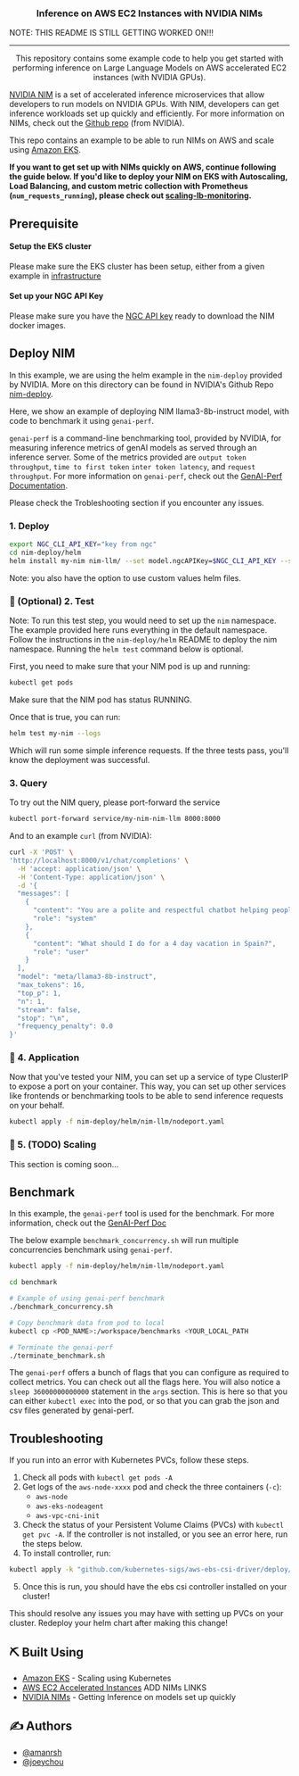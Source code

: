 <!-- <p align="center">
  <a href="" rel="noopener">
 <img width=200px height=200px src="https://i.imgur.com/6wj0hh6.jpg" alt="Project logo"></a>
</p> -->

<h3 align="center">Inference on AWS EC2 Instances with NVIDIA NIMs</h3>
NOTE: THIS README IS STILL GETTING WORKED ON!!!

---

<p align="center"> This repository contains some example code to help you get started with performing inference on Large Language Models on AWS accelerated EC2 instances (with NVIDIA GPUs). 

[NVIDIA NIM](https://developer.nvidia.com/nim) is a set of accelerated inference microservices that allow developers to run models on NVIDIA GPUs. With NIM, developers can get inference workloads set up quickly and efficiently. For more information on NIMs, check out the [Github repo](https://github.com/NVIDIA/nim-deploy/tree/main) (from NVIDIA).

This repo contains an example to be able to run NIMs on AWS and scale using [Amazon EKS](https://docs.aws.amazon.com/eks/latest/userguide/what-is-eks.html).

**If you want to get set up with NIMs quickly on AWS, continue following the guide below. If you'd like to deploy your NIM on EKS with Autoscaling, Load Balancing, and custom metric collection with Prometheus (`num_requests_running`), please check out [scaling-lb-monitoring](https://github.com/aws-samples/awsome-inference/tree/main/2.projects/nims-inference/nim-deploy/helm/scaling-lb-monitoring).**
</p>

## Prerequisite
#### Setup the EKS cluster
Please make sure the EKS cluster has been setup, either from a given example in [infrastructure](infrastructure)

#### Set up your NGC API Key
Please make sure you have the [NGC API key](https://docs.nvidia.com/ngc/gpu-cloud/ngc-user-guide/index.html#ngc-api-keys) ready to download the NIM docker images.


## Deploy NIM
In this example, we are using the helm example in the `nim-deploy` provided by NVIDIA. More on this directory can be found in NVIDIA's Github Repo [nim-deploy](https://github.com/NVIDIA/nim-deploy/tree/main). 

Here, we show an example of deploying NIM llama3-8b-instruct model, with code to benchmark it using `genai-perf`. 

`genai-perf` is a command-line benchmarking tool, provided by NVIDIA, for measuring inference metrics of genAI models as served through an inference server. Some of the metrics provided are `output token throughput`, `time to first token` `inter token latency`, and `request throughput`. For more information on `genai-perf`, check out the [GenAI-Perf Documentation](https://docs.nvidia.com/deeplearning/triton-inference-server/user-guide/docs/client/src/c%2B%2B/perf_analyzer/genai-perf/README.html).

Please check the Trobleshooting section if you encounter any issues.

### 1. Deploy
```bash
export NGC_CLI_API_KEY="key from ngc"
cd nim-deploy/helm
helm install my-nim nim-llm/ --set model.ngcAPIKey=$NGC_CLI_API_KEY --set persistence.enabled=true
```

Note: you also have the option to use custom values helm files.

### 🔧 (Optional) 2. Test
Note: To run this test step, you would need to set up the `nim` namespace. The example provided here runs everything in the default namespace. Follow the instructions in the `nim-deploy/helm` README to deploy the nim namespace. Running the `helm test` command below is optional.

First, you need to make sure that your NIM pod is up and running:
```bash
kubectl get pods
```
Make sure that the NIM pod has status RUNNING.

Once that is true, you can run:
```bash
helm test my-nim --logs
```
Which will run some simple inference requests. If the three tests pass, you'll know the deployment was successful.

### 3. Query
To try out the NIM query, please port-forward the service
```bash
kubectl port-forward service/my-nim-nim-llm 8000:8000
```

And to an example `curl` (from NVIDIA):
```bash
curl -X 'POST' \
'http://localhost:8000/v1/chat/completions' \
  -H 'accept: application/json' \
  -H 'Content-Type: application/json' \
  -d '{
  "messages": [
    {
      "content": "You are a polite and respectful chatbot helping people plan a vacation.",
      "role": "system"
    },
    {
      "content": "What should I do for a 4 day vacation in Spain?",
      "role": "user"
    }
  ],
  "model": "meta/llama3-8b-instruct",
  "max_tokens": 16,
  "top_p": 1,
  "n": 1,
  "stream": false,
  "stop": "\n",
  "frequency_penalty": 0.0
}'
```

### 🎈 4. Application
 Now that you've tested your NIM, you can set up a service of type ClusterIP to expose a port on your container. This way, you can set up other services like frontends or benchmarking tools to be able to send inference requests on your behalf.
```bash
kubectl apply -f nim-deploy/helm/nim-llm/nodeport.yaml
```

### 🚀 5. (TODO) Scaling
This section is coming soon...

## Benchmark
In this example, the `genai-perf` tool is used for the benchmark. For more information, check out the [GenAI-Perf Doc](https://docs.nvidia.com/deeplearning/triton-inference-server/user-guide/docs/client/src/c%2B%2B/perf_analyzer/genai-perf/README.html)

The below example `benchmark_concurrency.sh` will run multiple concurrencies benchmark using `genai-perf`.

```bash
kubectl apply -f nim-deploy/helm/nim-llm/nodeport.yaml

cd benchmark

# Example of using genai-perf benchmark
./benchmark_concurrency.sh

# Copy benchmark data from pod to local
kubectl cp <POD_NAME>:/workspace/benchmarks <YOUR_LOCAL_PATH

# Terminate the genai-perf
./terminate_benchmark.sh
```

The `genai-perf` offers a bunch of flags that you can configure as required to collect metrics. You can check out all the flags here. You will also notice a `sleep 36000000000000` statement in the `args` section. This is here so that you can either `kubectl exec` into the pod, or so that you can grab the json and csv files generated by genai-perf.


## Troubleshooting
If you run into an error with Kubernetes PVCs, follow these steps.

1. Check all pods with `kubectl get pods -A`
2. Get logs of the `aws-node-xxxx` pod and check the three containers (`-c`):
    * `aws-node`
    * `aws-eks-nodeagent`
    * `aws-vpc-cni-init`
3. Check the status of your Persistent Volume Claims (PVCs) with `kubectl get pvc -A`. If the controller is not installed, or you see an error here, run the steps below.
4. To install controller, run:
```bash
kubectl apply -k "github.com/kubernetes-sigs/aws-ebs-csi-driver/deploy/kubernetes/overlays/stable/?ref=release-1.27"
```
5. Once this is run, you should have the ebs csi controller installed on your cluster!

This should resolve any issues you may have with setting up PVCs on your cluster. Redeploy your helm chart after making this change!

## ⛏️ Built Using <a name = "built_using"></a>

- [Amazon EKS](https://docs.aws.amazon.com/eks/latest/userguide/what-is-eks.html) - Scaling using Kubernetes
- [AWS EC2 Accelerated Instances](https://aws.amazon.com/ec2/instance-types/)
ADD NIMs LINKS
- [NVIDIA NIMs](https://github.com/NVIDIA/nim-deploy/tree/main) - Getting Inference on models set up quickly 

## ✍️ Authors <a name = "authors"></a>

- [@amanrsh](https://github.com/amanshanbhag)
- [@joeychou](https://github.com/JoeyTPChou) 
